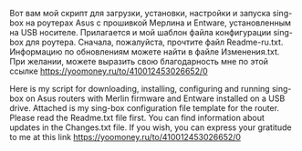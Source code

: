 Вот вам мой скрипт для загрузки, установки, настройки и запуска sing-box на роутерах Asus с прошивкой Мерлина и Entware, установленным на USB носителе. Прилагается и мой шаблон файла конфигурации sing-box для роутера.
Сначала, пожалуйста, прочтите файл Readme-ru.txt.
Информацию по обновлениям можете найти в файле Изменения.txt.
При желании, можете выразить свою благодарность мне по этой ссылке https://yoomoney.ru/to/410012453026652/0

Here is my script for downloading, installing, configuring and running sing-box on Asus routers with Merlin firmware and Entware installed on a USB drive. Attached is my sing-box configuration file template for the router.
Please read the Readme.txt file first.
You can find information about updates in the Changes.txt file.
If you wish, you can express your gratitude to me at this link https://yoomoney.ru/to/410012453026652/0
